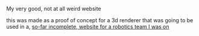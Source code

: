 My very good, not at all weird website

this was made as a proof of concept for a 3d renderer that was going to be used in a, [so-far incomplete, website for a robotics team I was on](team3045.github.io)
